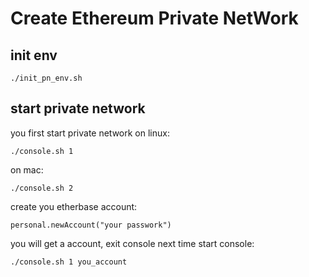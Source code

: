 # Create Ethereum Private NetWork

## init env
```
./init_pn_env.sh
```

## start private network
you first start private network
on linux:
```
./console.sh 1
```
on mac:
```
./console.sh 2
```

create you etherbase account:
```
personal.newAccount("your passwork")
```

you will get a account, exit console
next time start console:
```
./console.sh 1 you_account
```